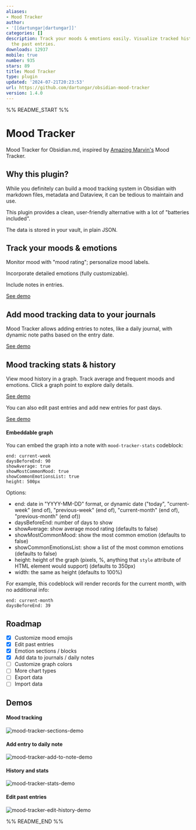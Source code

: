 ```yaml
---
aliases:
- Mood Tracker
author:
- '[[dartungar|dartungar]]'
categories: []
description: Track your moods & emotions easily. Visualize tracked history and browse
  the past entries.
downloads: 12937
mobile: true
number: 935
stars: 89
title: Mood Tracker
type: plugin
updated: '2024-07-21T20:23:53'
url: https://github.com/dartungar/obsidian-mood-tracker
version: 1.4.0
---
```


%% README_START %%

# Mood Tracker
Mood Tracker for Obsidian.md, inspired by [Amazing Marvin's](https://amazingmarvin.com/) Mood Tracker.

## Why this plugin?
While you definitely can build a mood tracking system in Obsidian with markdown files, metadata and Dataview, it can be tedious to maintain and use.

This plugin provides a clean, user-friendly alternative with a lot of "batteries included".

The data is stored in your vault, in plain JSON.

## Track your moods & emotions
Monitor mood with "mood rating"; personalize mood labels.

Incorporate detailed emotions (fully customizable).

Include notes in entries.

[See demo](#mood-tracking)

## Add mood tracking data to your journals
Mood Tracker allows adding entries to notes, like a daily journal, with dynamic note paths based on the entry date.

[See demo](#add-entry-to-daily-note)

## Mood tracking stats & history
View mood history in a graph. 
Track average and frequent moods and emotions. 
Click a graph point to explore daily details.

[See demo](#history-and-stats)

You can also edit past entries and add new entries for past days.

[See demo](#edit-past-entries)


#### Embeddable graph
You can embed the graph into a note with `mood-tracker-stats` codeblock:
```mood-tracker-stats
end: current-week
daysBeforeEnd: 90
showAverage: true
showMostCommonMood: true
showCommonEmotionsList: true
height: 500px
```

Options:
- end: date in "YYYY-MM-DD" format, or dynamic date ("today", "current-week" (end of), "previous-week" (end of), "current-month" (end of), "previous-month" (end of))
- daysBeforeEnd: number of days to show
- showAverage: show average mood rating (defaults to false)
- showMostCommonMood: show the most common emotion (defaults to false)
- showCommonEmotionsList: show a list of the most common emotions (defaults to false)
- height: height of the graph (pixels, %, anything that `style` attribute of HTML element would support) (defaults to 350px)
- width: the same as height (defaults to 100%)

For example, this codeblock will render records for the current month, with no additional info:

```mood-tracker-stats
end: current-month
daysBeforeEnd: 39
```



## Roadmap
- [x] Customize mood emojis
- [x] Edit past entries
- [x] Emotion sections / blocks
- [x] Add data to journals / daily notes
- [ ] Customize graph colors
- [ ] More chart types
- [ ] Export data
- [ ] Import data

## Demos
#### Mood tracking
![mood-tracker-sections-demo](https://github.com/dartungar/obsidian-mood-tracker/assets/36126057/cdef3563-dbee-4bb6-b52e-78c09ba4d826)


#### Add entry to daily note
![mood-tracker-add-to-note-demo](https://github.com/dartungar/obsidian-mood-tracker/assets/36126057/1d3f679d-adc6-4651-a340-c4012d72ce12)


#### History and stats
![mood-tracker-stats-demo](https://github.com/dartungar/obsidian-mood-tracker/assets/36126057/7031bf7b-3e5d-4bfc-89bb-099d5f3c32fa)


#### Edit past entries
![mood-tracker-edit-history-demo](https://github.com/dartungar/obsidian-mood-tracker/assets/36126057/2a5b325d-8737-4c94-9aee-de2476feebbc)


%% README_END %%